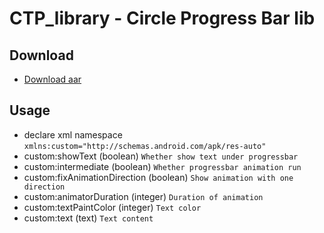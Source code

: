 # CTP_library - Circle Progress Bar lib
## Download
* [Download aar](https://www.asuswebstorage.com/navigate/s/CF477E034C92419DA1441920C3BFA539Y)

## Usage
* declare xml namespace ```xmlns:custom="http://schemas.android.com/apk/res-auto"```
* custom:showText (boolean) ```Whether show text under progressbar```
* custom:intermediate (boolean) ```Whether progressbar animation run```
* custom:fixAnimationDirection (boolean) ```Show animation with one direction```
* custom:animatorDuration (integer) ```Duration of animation```
* custom:textPaintColor (integer) ```Text color```
* custom:text (text) ```Text content```
